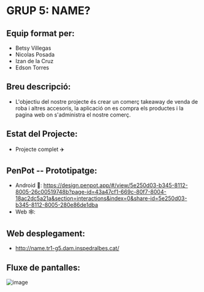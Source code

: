 # GRUP 5: NAME?

## Equip format per:
* Betsy Villegas
* Nicolas Posada
* Izan de la Cruz
* Edson Torres

## Breu descripció:
* L'objectiu del nostre projecte és crear un comerç takeaway de venda de roba i altres accesoris, la aplicació on es compra els productes i la pagina web on s'administra el nostre comerç.

## Estat del Projecte:
* Projecte complet ✈️

## PenPot -- Prototipatge:
* Android 🤖: https://design.penpot.app/#/view/5e250d03-b345-8112-8005-26c00519748b?page-id=43a47cf1-669c-80f7-8004-18ac2dc5a21a&section=interactions&index=0&share-id=5e250d03-b345-8112-8005-280e86de1dba 
* Web 🕸️:

## Web desplegament:
* http://name.tr1-g5.dam.inspedralbes.cat/ 

## Fluxe de pantalles:
![image](https://github.com/user-attachments/assets/9d1a71ed-49c0-4747-a0a2-01a354cde9ac)



